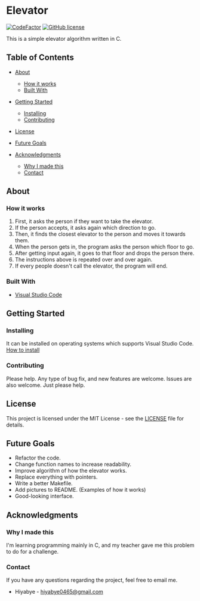 <!-- Title of Project -->
Elevator
========

<!-- Some badges giving the reader a summary of the project -->
[![CodeFactor](https://www.codefactor.io/repository/github/hiyabye/elevator/badge?style=flat-square)](https://www.codefactor.io/repository/github/hiyabye/elevator)
[![GitHub license](https://img.shields.io/github/license/Hiyabye/Elevator?style=flat-square)](https://github.com/Hiyabye/Elevator/blob/master/LICENSE)

<!-- Simple description of the project -->
This is a simple elevator algorithm written in C.

<!-- This part gives the reader a faster way to find information -->
## Table of Contents
  * [About](#about)
    * [How it works](#how-it-works)
    * [Built With](#built-with)

  * [Getting Started](#getting-started)
    * [Installing](#installing)
    * [Contributing](#contributing)

  * [License](#license)
  * [Future Goals](#future-goals)
  * [Acknowledgments](#acknowledgments)
    * [Why I made this](#why-i-made-this)
    * [Contact](#contact)

<!-- This section explains characteristics of the project -->
## About
<!-- Information about the project -->
### How it works
 1. First, it asks the person if they want to take the elevator.
 2. If the person accepts, it asks again which direction to go.
 3. Then, it finds the closest elevator to the person and moves it towards them.
 4. When the person gets in, the program asks the person which floor to go.
 5. After getting input again, it goes to that floor and drops the person there.
 6. The instructions above is repeated over and over again.
 7. If every people doesn't call the elevator, the program will end.

<!-- Framework of the project -->
### Built With
  * [Visual Studio Code](https://code.visualstudio.com/)

<!-- This section explains how to install the project -->
## Getting Started
### Installing
<!-- Short sentence about the what OS can this be installed -->
It can be installed on operating systems which supports Visual Studio Code.
[How to install](https://code.visualstudio.com/docs/editor/versioncontrol#_cloning-a-repository)

<!-- This section is about orders to contribute -->
### Contributing
Please help.
Any type of bug fix, and new features are welcome.
Issues are also welcome.
Just please help.

<!-- This section is about the license of the project -->
## License
This project is licensed under the MIT License - see the [LICENSE](LICENSE) file for details.

<!-- This section explains the ultimate goal for the project -->
## Future Goals
  * Refactor the code.
  * Change function names to increase readability.
  * Improve algorithm of how the elevator works.
  * Replace everything with pointers.
  * Write a better Makefile.
  * Add pictures to README. (Examples of how it works)
  * Good-looking interface.

<!-- This section explains stuff the reader should better know -->
## Acknowledgments
<!-- The motivation of making this -->
### Why I made this
I'm learning programming mainly in C, and my teacher gave me this problem to do for a challenge.

<!-- If you don't need this remove it -->
### Contact
If you have any questions regarding the project, feel free to email me.

  * Hiyabye - hiyabye0465@gmail.com